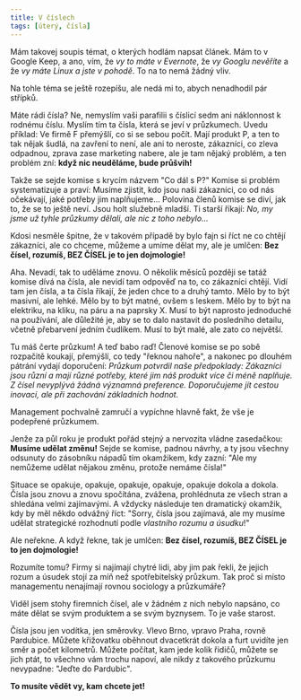 ```yaml
---
title: V číslech
tags: [úterý, čísla]
---
```


Mám takovej soupis témat, o kterých hodlám napsat článek. Mám to v Google Keep, a ano, vím, že _vy to máte v Evernote_, že _vy Googlu nevěříte_ a že _vy máte Linux a jste v pohodě_. To na to nemá žádný vliv.

<!--more-->

Na tohle téma se ještě rozepíšu, ale nedá mi to, abych nenadhodil pár střípků.

Máte rádi čísla? Ne, nemyslím vaši parafilii s číslicí sedm ani náklonnost k rodnému číslu. Myslím tím ta čísla, která se jeví v průzkumech. Uvedu příklad: Ve firmě F přemýšlí, co si se sebou počít. Mají produkt P, a ten to tak nějak šudlá, na zavření to není, ale ani to neroste, zákazníci, co zleva odpadnou, zprava zase marketing nabere, ale je tam nějaký problém, a ten problém zní: **když nic neuděláme, bude průšvih!**

Takže se sejde komise s krycím názvem "Co dál s P?" Komise si problém systematizuje a praví: Musíme zjistit, kdo jsou naši zákazníci, co od nás očekávají, jaké potřeby jim naplňujeme... Polovina členů komise se diví, jak to, že se to ještě neví. Jsou holt služebně mladší. Ti starší říkají: _No, my jsme už tyhle průzkumy dělali, ale nic z toho nebylo..._

Kdosi nesměle špitne, že v takovém případě by bylo fajn si říct ne co chtějí zákazníci, ale co chceme, můžeme a umíme dělat my, ale je umlčen: **Bez čísel, rozumíš, BEZ ČÍSEL je to jen dojmologie!**

Aha. Nevadí, tak to uděláme znovu. O několik měsíců později se tatáž komise dívá na čísla, ale nevidí tam odpověď na to, co zákazníci chtějí. Vidí tam jen čísla, a ta čísla říkají, že jeden chce to a druhý tamto. Mělo by to být masivní, ale lehké. Mělo by to být matné, ovšem s leskem. Mělo by to být na elektriku, na kliku, na páru a na paprsky X. Musí to být naprosto jednoduché na používání, ale důležité je, aby se to dalo nastavit do posledního detailu, včetně přebarvení jedním čudlíkem. Musí to být malé, ale zato co největší.

Tu máš čerte průzkum! A teď babo raď! Členové komise se po sobě rozpačitě koukají, přemýšlí, co tedy "řeknou nahoře", a nakonec po dlouhém pátrání vydají doporučení: _Průzkum potvrdil naše předpoklady: Zákazníci jsou různí a mají různé potřeby, které jim náš produkt více či méně naplňuje. Z čísel nevyplývá žádná významná preference. Doporučujeme jít cestou inovací, ale při zachování základních hodnot._

Management pochvalně zamručí a vypíchne hlavně fakt, že vše je podepřené průzkumem.

Jenže za půl roku je produkt pořád stejný a nervozita vládne zasedačkou: **Musíme udělat změnu!** Sejde se komise, padnou návrhy, a ty jsou všechny odsunuty do zásobníku nápadů tím okamžikem, kdy zazní: "Ale my nemůžeme udělat nějakou změnu, protože nemáme čísla!"

Situace se opakuje, opakuje, opakuje, opakuje, opakuje dokola a dokola. Čísla jsou znovu a znovu spočítána, zvážena, prohlédnuta ze všech stran a shledána velmi zajímavými. A vždycky následuje ten dramatický okamžik, kdy by měl někdo odvážný říct: "Sorry, čísla jsou zajímavá, ale my musíme udělat strategické rozhodnutí podle _vlastního rozumu a úsudku_!" 

Ale neřekne. A když řekne, tak je umlčen: **Bez čísel, rozumíš, BEZ ČÍSEL je to jen dojmologie!**

Rozumíte tomu? Firmy si najímají chytré lidi, aby jim pak řekli, že jejich rozum a úsudek stojí za míň než spotřebitelský průzkum. Tak proč si místo managementu nenajímají rovnou sociology a průzkumáře?

Viděl jsem stohy firemních čísel, ale v žádném z nich nebylo napsáno, co máte dělat se svým produktem a se svým byznysem. To je vaše starost. 

Čísla jsou jen vodítka, jen směrovky. Vlevo Brno, vpravo Praha, rovně Pardubice. Můžete křižovatku oběhnout dvacetkrát dokola a furt uvidíte jen směr a počet kilometrů. Můžete počítat, kam jede kolik řidičů, můžete se jich ptát, to všechno vám trochu napoví, ale nikdy z takového průzkumu nevypadne: "Jeďte do Pardubic". 

**To musíte vědět vy, kam chcete jet!**